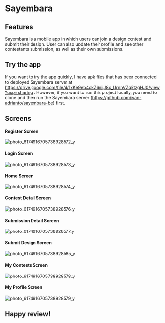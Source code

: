 # Sayembara

## Features
Sayembara is a mobile app in which users can join a design contest and submit their design. User can also update their profile and see other contestants submission, as well as their own submissions.

## Try the app
If you want to try the app quickly, I have apk files that has been connected to deployed Sayembara server at 
https://drive.google.com/file/d/1xKe9eb4ckZ6nijJ8x_UrnnVZqRtzgHJ0/view?usp=sharing .
However, if you want to run this project locally, you need to clone and then run the Sayembara server (https://github.com/ivan-adrianto/sayembara-be) first.


## Screens

#### Register Screen
![photo_6174916705738928572_y](https://user-images.githubusercontent.com/72068097/193167199-bcaabfcc-4280-4d9e-b159-9ddd18ef2709.jpg)

#### Login Screen
![photo_6174916705738928573_y](https://user-images.githubusercontent.com/72068097/193167253-640dbb3a-4772-4ad1-9ea6-a18604f1523e.jpg)

#### Home Screen
![photo_6174916705738928574_y](https://user-images.githubusercontent.com/72068097/193167311-f4b60090-f8eb-431f-bc7b-1b8fe5b2c459.jpg)

#### Contest Detail Screen
![photo_6174916705738928576_y](https://user-images.githubusercontent.com/72068097/193167357-98bc94f1-4ba2-46df-bbb0-b893f393c8ec.jpg)

#### Submission Detail Screen
![photo_6174916705738928577_y](https://user-images.githubusercontent.com/72068097/193167385-3bfa3ff8-435c-49a2-9fa6-23376f4569d5.jpg)

#### Submit Design Screen
![photo_6174916705738928585_y](https://user-images.githubusercontent.com/72068097/193167971-5e35a4c1-b371-464a-8725-241d618fbee9.jpg)

#### My Contests Screen
![photo_6174916705738928578_y](https://user-images.githubusercontent.com/72068097/193167426-d7121ecc-ab82-4e6c-8c55-dc014301bbfe.jpg)

#### My Profile Screen
![photo_6174916705738928579_y](https://user-images.githubusercontent.com/72068097/193167460-564ca3d6-6218-4fea-85bc-07a8219619de.jpg)


## Happy review! 
